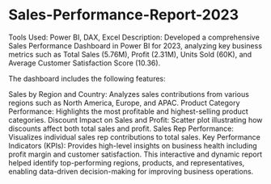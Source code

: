 # Sales-Performance-Report-2023
Tools Used: Power BI, DAX, Excel
Description:
Developed a comprehensive Sales Performance Dashboard in Power BI for 2023, analyzing key business metrics such as Total Sales (5.76M), Profit (2.31M), Units Sold (60K), and Average Customer Satisfaction Score (10.36). 

The dashboard includes the following features:

Sales by Region and Country: Analyzes sales contributions from various regions such as North America, Europe, and APAC.
Product Category Performance: Highlights the most profitable and highest-selling product categories.
Discount Impact on Sales and Profit: Scatter plot illustrating how discounts affect both total sales and profit.
Sales Rep Performance: Visualizes individual sales rep contributions to total sales.
Key Performance Indicators (KPIs): Provides high-level insights on business health including profit margin and customer satisfaction.
This interactive and dynamic report helped identify top-performing regions, products, and representatives, enabling data-driven decision-making for improving business operations.
